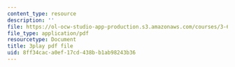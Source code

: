 ```yaml
---
content_type: resource
description: ''
file: https://ol-ocw-studio-app-production.s3.amazonaws.com/courses/3-60-symmetry-structure-and-tensor-properties-of-materials-fall-2005/8ff34caca0ef17cd438bb1ab98243b36_I0vEDYqXLeg.pdf
file_type: application/pdf
resourcetype: Document
title: 3play pdf file
uid: 8ff34cac-a0ef-17cd-438b-b1ab98243b36
---
```

